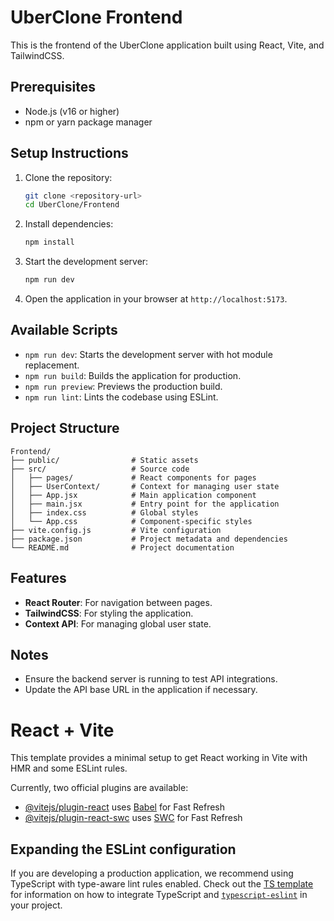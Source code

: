 # UberClone Frontend

This is the frontend of the UberClone application built using React, Vite, and TailwindCSS.

## Prerequisites

- Node.js (v16 or higher)
- npm or yarn package manager

## Setup Instructions

1. Clone the repository:
   ```bash
   git clone <repository-url>
   cd UberClone/Frontend
   ```

2. Install dependencies:
   ```bash
   npm install
   ```

3. Start the development server:
   ```bash
   npm run dev
   ```

4. Open the application in your browser at `http://localhost:5173`.

## Available Scripts

- `npm run dev`: Starts the development server with hot module replacement.
- `npm run build`: Builds the application for production.
- `npm run preview`: Previews the production build.
- `npm run lint`: Lints the codebase using ESLint.

## Project Structure

```
Frontend/
├── public/                # Static assets
├── src/                   # Source code
│   ├── pages/             # React components for pages
│   ├── UserContext/       # Context for managing user state
│   ├── App.jsx            # Main application component
│   ├── main.jsx           # Entry point for the application
│   ├── index.css          # Global styles
│   └── App.css            # Component-specific styles
├── vite.config.js         # Vite configuration
├── package.json           # Project metadata and dependencies
└── README.md              # Project documentation
```

## Features

- **React Router**: For navigation between pages.
- **TailwindCSS**: For styling the application.
- **Context API**: For managing global user state.

## Notes

- Ensure the backend server is running to test API integrations.
- Update the API base URL in the application if necessary.

# React + Vite

This template provides a minimal setup to get React working in Vite with HMR and some ESLint rules.

Currently, two official plugins are available:

- [@vitejs/plugin-react](https://github.com/vitejs/vite-plugin-react/blob/main/packages/plugin-react) uses [Babel](https://babeljs.io/) for Fast Refresh
- [@vitejs/plugin-react-swc](https://github.com/vitejs/vite-plugin-react/blob/main/packages/plugin-react-swc) uses [SWC](https://swc.rs/) for Fast Refresh

## Expanding the ESLint configuration

If you are developing a production application, we recommend using TypeScript with type-aware lint rules enabled. Check out the [TS template](https://github.com/vitejs/vite/tree/main/packages/create-vite/template-react-ts) for information on how to integrate TypeScript and [`typescript-eslint`](https://typescript-eslint.io) in your project.
